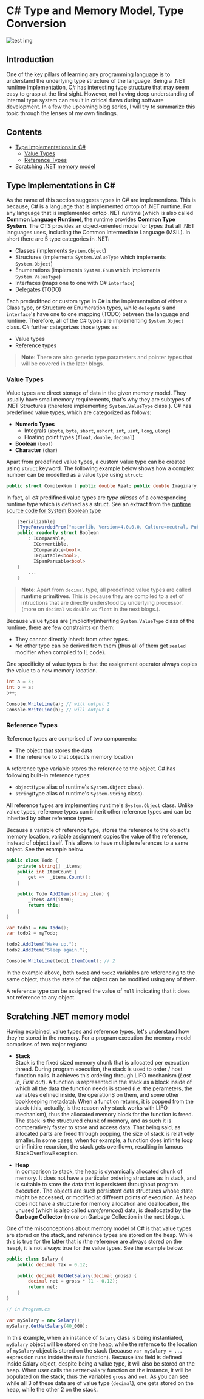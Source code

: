# C# Type and Memory Model, Type Conversion

![test img](https://github.com/jurimullercloud/blogs/blob/draft/blogs-topics/porgramming-languages/csharp/test.jpg)
## Introduction

One of the key pillars of learning any programming language is to understand the underlying type structure of the language.
Being a .NET runtime implementation, C# has interesting type structure that may seem easy to grasp at the first sight.
However, not having deep understanding of internal type system can result in critical flaws during software development.
In a few the upcoming blog series, I will try to summarize this topic through the lenses of my own findings.

## Contents

- [Type Implementations in C#](#type-implementations-in-c#)
  - [Value Types](#value-types)
  - [Reference Types](#value-types)
- [Scratching .NET memory model](#contents)

## Type Implementations in C\#

As the name of this section suggests types in C# are implementions. This is because, C# is a language that is implemented
ontop of .NET runtime. For any language that is implemented ontop .NET runtime (which is also called **Common Language Runtime**),
the runtime provides **Common Type System**. The CTS provides an object-oriented model for types that all
.NET languages uses, including the Common Intermediate Language (MSIL). In short there are 5 type categories in
.NET:  

- Classes (implements `System.Object`)
- Structures (implements `System.ValueType` which implements `System.Object`)
- Enumerations (implements `System.Enum` which implements `System.ValueType`)
- Interfaces (maps one to one with C# `interface`)
- Delegates (TODO)

Each prededifned or custom type in C# is the implementation of either a Class type, or Structure or Enumeration types, while
`delegate`'s and `interface`'s have one to one mapping (TODO) between the language and runtime. Therefore, all of the C# types
are implementing `System.Object` class. C# further categorizes those types as:

- Value types
- Reference types  

> **Note**:
    There are also generic type parameters and pointer types that will be covered in the later blogs.

### Value Types

Value types are direct storage of data in the given memory model. They usually have small memory requirements, that's why 
they are subtypes of .NET Structures (therefore implementing `System.ValueType` class.). C# has predefined value types,
which are categorized as follows:

- **Numeric Types**
  - Integrals (`sbyte`, `byte`, `short`, `ushort`, `int`, `uint`, `long`, `ulong`)
  - Floating point types (`float`, `double`, `decimal`)
- **Boolean** (`bool`)
- **Character** (`char`)

Apart from predefined value types, a custom value type can be created using `struct` keyword. The following example below
shows how a complex number can be modelled as a value type using `struct`:

```c#
public struct ComplexNum { public double Real; public double Imaginary;}
```

In fact, all c# predifined value types are *type aliases* of a corresponding runtime type which is defined as a struct. 
See an extract from the [runtime source code for System.Boolean type](src/libraries/System.Private.CoreLib/src/System/Boolean.cs)

```c#
    [Serializable]
    [TypeForwardedFrom("mscorlib, Version=4.0.0.0, Culture=neutral, PublicKeyToken=b77a5c561934e089")]
    public readonly struct Boolean
        : IComparable,
          IConvertible,
          IComparable<bool>,
          IEquatable<bool>,
          ISpanParsable<bool>
    {
        ...
    }
```

> **Note**:
Apart from `decimal` type, all predefined value types are called **runtime primitives**. This is because they are
compiled to a set of intructions that are directly understood by underlying processor. (more on `decimal` vs `double` vs 
`float` in the next blogs.).  

Because value types are (implicitly)inheriting `System.ValueType` class of the runtime, there are few constraints on them:

- They cannot directly inherit from other types.
- No other type can be derived from them (thus all of them get `sealed` modifier when compiled to IL code).

One specificity of value types is that the assignment operator always copies the value to a new memory location.

```c#
int a = 3;
int b = a;
b++;

Console.WriteLine(a); // will output 3
Console.WriteLine(b); // will output 4
```

### **Reference Types**

Reference types are comprised of two components:

- The object that stores the data
- The reference to that object's memory location

A reference type variable stores the reference to the object.
C# has following built-in reference types:  

- `object`(type alias of runtime's `System.Object` class).
- `string`(type alias of runtime's `System.String` class).

All reference types are implementing runtime's `System.Object`
class. Unlike value types, reference types can inherit other reference types and can be inherited by other reference types.

Because a variable of reference type, stores the reference to the object's memory location, variable assignment copies the
value of the reference, instead of object itself. This allows to have multiple references to a same object. See the example below

```c#
public class Todo {
    private string[] _items;
    public int ItemCount {
        get =>  _items.Count();
    }

    public Todo AddItem(string item) {
        _items.Add(item);
        return this;
    }
}

var todo1 = new Todo();
var todo2 = myTodo;

todo2.AddItem("Wake up,");
todo2.AddItem("Sleep again.");

Console.WriteLine(todo1.ItemCount); // 2
```

In the example above, both `todo1` and `todo2` variables are referencing to the same object, thus the state of the object
can be modified using any of them.

A reference type can be assigned the value of `null` indicating that it does not reference to any object.

## Scratching .NET memory model

Having explained, value types and reference types, let's understand how they're stored in the memory.
For a program execution the memory model comprises of two major regions:

- **Stack**  
  Stack is the fixed sized memory chunk that is allocated per execution thread. During program execution, the stack is used
  to order / host function calls. It achieves this ordering through LIFO mechanism (*Last in, First out*). A function is
  represented in the stack as a block inside of which all the data the function needs is stored (i.e. the perameters, the variables defined inside, the operationS on them, and some other bookkeeping metadata). When a function returns, it is popped from
  the stack (this, actually, is the reason why stack works with LIFO mechanism), thus the allocated memory block for the function
  is freed.
  The stack is the structured chunk of memory, and as such it is comperatively faster to store and access data. That being said,
  as allocated parts are freed through popping, the size of stack is relatively smaller. In some cases, when for example, a function
  does infinite loop or infinitire recursion, the stack gets overflown, resulting in famous StackOverflowException.

- **Heap**  
  In comparison to stack, the heap is dynamically allocated chunk of memory. It does not have a particular ordering structure
  as in stack, and is suitable to store the data that is persistent throughout program execution. The objects are such persistent
  data structures whose state might be accessed, or modified at different points of execution. As heap does not have a structure
  for memory allocation and deallocation, the unused (which is also called *unreferenced*) data, is deallocated by the **Garbage
  Collector** (more on Garbage Collection in the next blogs.).

 One of the misconceptions about memory model of C# is that value types are stored on the stack, and reference types are
 stored on the heap. While this is true for the latter that is (the reference are always stored on the heap), it is not
 always true for the value types. See the example below:

```c#
public class Salary {
    public decimal Tax = 0.12;

    public decimal GetNetSalary(decimal gross) {
        decimal net = gross * (1 - 0.12);
        return net;
    }
}

// in Program.cs

var mySalary = new Salary();
mySalary.GetNetSalary(40_000);
```

In this example, when an instance of `Salary` class is being instantiated, `mySalary` object will be stored on the heap, 
while the refernce to the location of `mySalary` object is stored on the stack (because `var mySalary = ...` expression runs
inside the `Main` function). Because `Tax` field is defined inside Salary object, despite being a value type, it will also be stored
on the heap. When user calls the `GetNetSalary` function on the instance, it will be populated on the stack, thus the variables
`gross` and `net`. As you can see while all 3 of these data are of value type (`decimal`), one gets stored on the heap,
while the other 2 on the stack.


